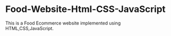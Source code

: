 # Food-Website-Html-CSS-JavaScript
This is a Food Ecommerce website implemented using HTML,CSS,JavaScript.
